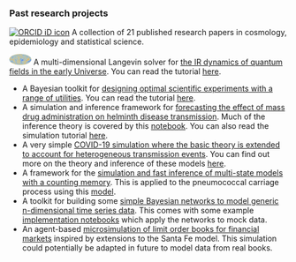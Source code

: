 ### Past research projects

<a itemprop="sameAs" content="https://orcid.org/0000-0001-8778-006X" href="https://orcid.org/0000-0001-8778-006X" target="orcid.widget" rel="noopener noreferrer" style="vertical-align:top;"><img src="https://orcid.org/sites/default/files/images/orcid_16x16.png" style="width:1.5em" alt="ORCID iD icon"></a>  A collection of 21 published research papers in cosmology, epidemiology and statistical science.

<img src="Planck_satellite_cmb.jpg" alt="cmb_image" width="40"/> A multi-dimensional Langevin solver for [the IR dynamics of quantum fields in the early Universe](https://iopscience.iop.org/article/10.1088/1475-7516/2018/05/054). You can read the tutorial [here](https://nbviewer.jupyter.org/github/umbralcalc/nfield/blob/master/notebooks/example_run.ipynb).

- A Bayesian toolkit for [designing optimal scientific experiments with a range of utilities](https://iopscience.iop.org/article/10.1088/1475-7516/2018/05/070). You can read the tutorial [here](https://nbviewer.jupyter.org/github/umbralcalc/foxi/blob/master/foxiscripts/5D_example.ipynb).
- A simulation and inference framework for [forecasting the effect of mass drug administration on helminth disease transmission](https://www.sciencedirect.com/science/article/pii/S1755436521000013). Much of the inference theory is covered by this [notebook](https://nbviewer.jupyter.org/github/umbralcalc/helmpy/blob/master/notebooks/helmpy_inference.ipynb). You can also read the simulation tutorial [here](https://nbviewer.jupyter.org/github/umbralcalc/helmpy/blob/master/notebooks/helmpy_examples.ipynb). 
- A very simple [COVID-19 simulation where the basic theory is extended to account for heterogeneous transmission events](https://nbviewer.jupyter.org/github/umbralcalc/covid-simple/blob/master/covid-simple.ipynb). You can find out more on the theory and inference of these models [here](https://royalsociety.org/news/2020/09/set-c-covid-r-rate/).
- A framework for the [simulation and fast inference of multi-state models with a counting memory](https://nbviewer.jupyter.org/github/umbralcalc/pneumoinfer/blob/master/notebooks/theory-docs.ipynb). This is applied to the pneumococcal carriage process using this [model](https://science.sciencemag.org/content/335/6074/1376.long).
- A toolkit for building some [simple Bayesian networks to model generic n-dimensional time series data](https://nbviewer.jupyter.org/github/umbralcalc/bants/blob/master/notes/theory-notes.ipynb). This comes with some example [implementation notebooks](https://nbviewer.jupyter.org/github/umbralcalc/bants/blob/master/example/example_ARGP_bants_application.ipynb) which apply the networks to mock data. 
- An agent-based [microsimulation of limit order books for financial markets](https://nbviewer.org/github/umbralcalc/lobsim/blob/main/LOB_simulation.ipynb) inspired by extensions to the Santa Fe model. This simulation could potentially be adapted in future to model data from real books.

